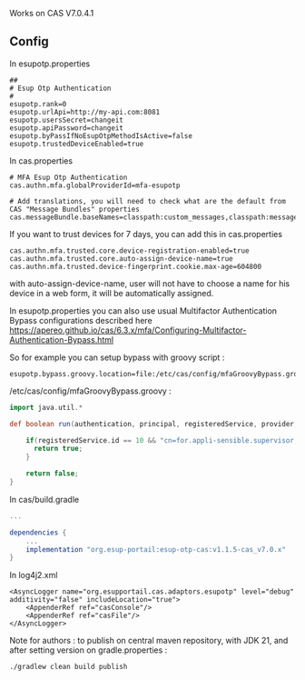 Works on CAS V7.0.4.1

## Config

In esupotp.properties

```
##
# Esup Otp Authentication
#
esupotp.rank=0
esupotp.urlApi=http://my-api.com:8081
esupotp.usersSecret=changeit
esupotp.apiPassword=changeit
esupotp.byPassIfNoEsupOtpMethodIsActive=false
esupotp.trustedDeviceEnabled=true
```

In cas.properties

```
# MFA Esup Otp Authentication
cas.authn.mfa.globalProviderId=mfa-esupotp

# Add translations, you will need to check what are the default from CAS "Message Bundles" properties
cas.messageBundle.baseNames=classpath:custom_messages,classpath:messages,classpath:esupotp_message
```
If you want to trust devices for 7 days, you can add this in cas.properties
```
cas.authn.mfa.trusted.core.device-registration-enabled=true                                                                                                                                         
cas.authn.mfa.trusted.core.auto-assign-device-name=true
cas.authn.mfa.trusted.device-fingerprint.cookie.max-age=604800
```
with auto-assign-device-name, user will not have to choose a name for his device in a web form, it will be automatically assigned.  

In esupotp.properties you can also use usual Multifactor Authentication Bypass configurations described here https://apereo.github.io/cas/6.3.x/mfa/Configuring-Multifactor-Authentication-Bypass.html

So for example you can setup bypass with groovy script :
```
esupotp.bypass.groovy.location=file:/etc/cas/config/mfaGroovyBypass.groovy
```

/etc/cas/config/mfaGroovyBypass.groovy :
``` groovy
import java.util.*

def boolean run(authentication, principal, registeredService, provider, logger, httpRequest, ... other_args) {

    if(registeredService.id == 10 && "cn=for.appli-sensible.supervisor,ou=groups,dc=univ-ville,dc=fr" in principal.attributes.memberOf) {
      return true;
    }

    return false;
}
```

In cas/build.gradle

``` groovy
...

dependencies {
    ...
    implementation "org.esup-portail:esup-otp-cas:v1.1.5-cas_v7.0.x"
}
```

In log4j2.xml
```
<AsyncLogger name="org.esupportail.cas.adaptors.esupotp" level="debug" additivity="false" includeLocation="true">
    <AppenderRef ref="casConsole"/>
    <AppenderRef ref="casFile"/>
</AsyncLogger>
```

Note for authors : to publish on central maven repository, with JDK 21, and after setting version on gradle.properties :
```
./gradlew clean build publish
```
